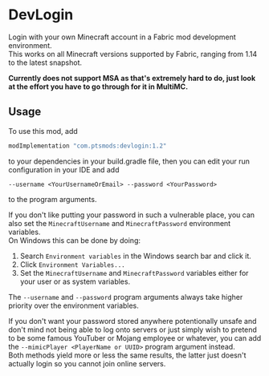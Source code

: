 # DevLogin
Login with your own Minecraft account in a Fabric mod development environment.  
This works on all Minecraft versions supported by Fabric, ranging from 1.14 to the latest snapshot.

**Currently does not support MSA as that's extremely hard to do, just look at the effort you have to go through for it in MultiMC.**

## Usage
To use this mod, add 
```gradle
modImplementation "com.ptsmods:devlogin:1.2"
```
to your dependencies in your build.gradle file, then you can edit your run configuration in your IDE and add 
```
--username <YourUsernameOrEmail> --password <YourPassword>
``` 
to the program arguments.  

If you don't like putting your password in such a vulnerable place, you can also set the `MinecraftUsername` and `MinecraftPassword` environment variables.  
On Windows this can be done by doing:  
1. Search `Environment variables` in the Windows search bar and click it.
2. Click `Environment Variables...`
3. Set the `MinecraftUsername` and `MinecraftPassword` variables either for your user or as system variables.  

The `--username` and `--password` program arguments always take higher priority over the environment variables.

If you don't want your password stored anywhere potentionally unsafe and don't mind not being able to log onto servers or just simply wish to pretend to be some famous YouTuber or Mojang employee or whatever, you can add the `--mimicPlayer <PlayerName or UUID>` program argument instead.   
Both methods yield more or less the same results, the latter just doesn't actually login so you cannot join online servers.
